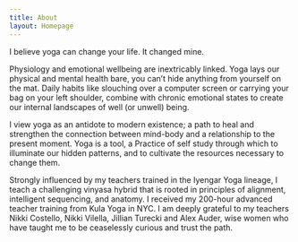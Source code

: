 ```yaml
---
title: About
layout: Homepage
---
```


I believe yoga can change your life. It changed mine. 

Physiology and emotional wellbeing are inextricably linked. Yoga lays our physical and mental health bare, you can’t hide anything from yourself on the mat. Daily habits like slouching over a computer screen or carrying your bag on your left shoulder, combine with chronic emotional states to create our internal landscapes of well (or unwell) being. 

I view yoga as an antidote to modern existence; a path to heal and strengthen the connection between mind-body and a relationship to the present moment. Yoga is a tool, a Practice of self study through which to illuminate our hidden patterns, and to cultivate the resources necessary to change them. 

Strongly influenced by my teachers trained in the Iyengar Yoga lineage, I teach a challenging vinyasa hybrid that  is rooted in principles of alignment, intelligent sequencing, and anatomy. I received my 200-hour advanced teacher training from Kula Yoga in NYC. I am deeply grateful to my teachers Nikki Costello, Nikki Vilella, Jillian Turecki and Alex Auder, wise women who have taught me to be ceaselessly curious and trust the path. 
